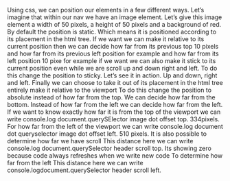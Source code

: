 Using css, we can position our elements in a few different ways. 
Let’s imagine that within our nav we have an image element.
Let’s give this image element a width of 50 pixels, a height of 50 pixels and a background of red.
By default the position is static. Which means it is positioned according to its placement in the html tree. 
If we want we can make it relative to its current position then we can decide how far from its previous top 
10 pixels and how far from its previous left position for example and how far from its left position 10 pixe for 
example if we want we can also make it stick to its current position even while we are scroll up and down right and left.
To do this change the position to sticky. Let’s see it in action. Up and down, right and left. 
Finally we can choose to take it out of its placement in the html tree entirely make it relative to the viewport
To do this change the position to absolute instead of how far from the top. We can decide how far from the bottom. 
Instead of how far from the left we can decide how far from the left. 
If we want to know exactly how far it is from the top of the viewport we can write console.log document.querySElector image dot offset top. 334pixels.
For how far from the left of the viewport we can write console.log document dot queryselector image dot offset left. 510 pixels. 
It is also possible to determine how far we have scroll 
This distance here we can write console.log document.querySelector header scroll top.
Its showing zero because code always refreshes when we write new code
To determine how far from the left
This distance here we can write console.logdocument.querySelector header scroll left. 
